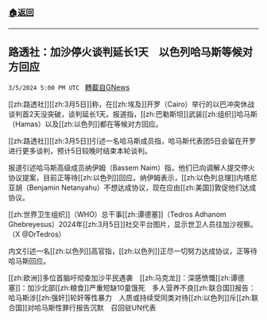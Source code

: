 ###  [:house:返回](README.md)
---


## 路透社：加沙停火谈判延长1天　以色列哈马斯等候对方回应
`3/5/2024 5:00 PM UTC ` [轉載自GNews](https://gnews.org/articles/2367826)

[[zh:路透社]][[zh:3月5日]]称，在[[zh:埃及]]开罗（Cairo）举行的以巴冲突休战谈判首2天没突破，谈判延长1天。报道指，[[zh:巴勒斯坦]]武装[[zh:组织]]哈马斯（Hamas）以及[[zh:以色列]]都在等候对方回应。

[[zh:路透社]][[zh:3月5日]]引述一名哈马斯成员指，哈马斯代表团5日会留在开罗进行更多谈判，预计5日较晚时结束本轮谈判。

报道引述哈马斯高级成员纳伊姆（Bassem Naim）指，他们已向调解人提交停火协议提案，目前正等待[[zh:以色列]]回应。纳伊姆表示，[[zh:以色列总理]]内塔尼亚胡（Benjamin Netanyahu）不想达成协议，现在应由[[zh:美国]]敦促他们达成协议。

[[zh:世界卫生组织]]（WHO）总干事[[zh:谭德塞]]（Tedros Adhanom Ghebreyesus）2024年[[zh:3月5日]]社交平台图片，显示世卫人员往加沙视察。（X @DrTedros）

内文引述一名[[zh:以色列]]高官指，[[zh:以色列]]正尽一切努力达成协议，正等待哈马斯回应。

[[zh:欧洲]]多位首脑吁彻查加沙平民遇袭　[[zh:马克龙]]：深感愤慨[[zh:谭德塞]]：加沙北部[[zh:粮食]]严重短缺10童饿死　多人营养不良[[zh:联合国]]报告：哈马斯涉[[zh:强奸]]轮奸等性暴力　人质或持续受同类对待[[zh:以色列]]斥[[zh:联合国]]对哈马斯性罪行报告沉默　召回驻UN代表
